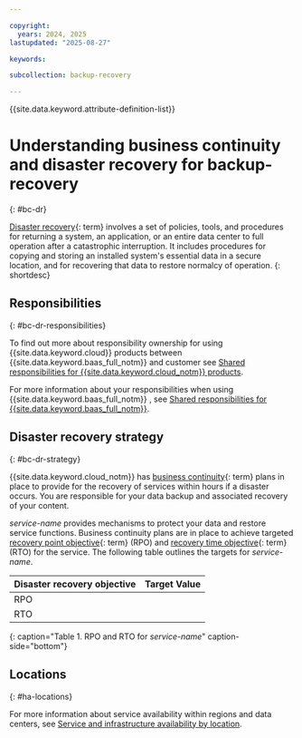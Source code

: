 ```yaml
---

copyright:
  years: 2024, 2025
lastupdated: "2025-08-27"

keywords:

subcollection: backup-recovery

---
```


{{site.data.keyword.attribute-definition-list}}



# Understanding business continuity and disaster recovery for backup-recovery
{: #bc-dr}





[Disaster recovery](#x2113280){: term} involves a set of policies, tools, and procedures for returning a system, an application, or an entire data center to full operation after a catastrophic interruption. It includes procedures for copying and storing an installed system's essential data in a secure location, and for recovering that data to restore normalcy of operation.
{: shortdesc}

## Responsibilities
{: #bc-dr-responsibilities}


To find out more about responsibility ownership for using {{site.data.keyword.cloud}} products between {{site.data.keyword.baas_full_notm}} and customer see [Shared responsibilities for {{site.data.keyword.cloud_notm}} products](/docs/backup-recovery?topic=backup-recovery-responsibilities-backup-recovery).



For more information about your responsibilities when using {{site.data.keyword.baas_full_notm}} , see [Shared responsibilities for {{site.data.keyword.baas_full_notm}}](/docs/_service-name_?topic=yourproduct-full-keyref-responsibilities).

## Disaster recovery strategy
{: #bc-dr-strategy}

{{site.data.keyword.cloud_notm}} has [business continuity](#x3026801){: term} plans in place to provide for the recovery of services within hours if a disaster occurs. You are responsible for your data backup and associated recovery of your content.

_service-name_ provides mechanisms to protect your data and restore service functions. Business continuity plans are in place to achieve targeted [recovery point objective](#x3429911){: term} (RPO) and [recovery time objective](#x3167918){: term} (RTO) for the service. The following table outlines the targets for _service-name_.

| Disaster recovery objective | Target Value   |
|---|---|
|  RPO |   |
|  RTO |   |

{: caption="Table 1. RPO and RTO for _service-name_" caption-side="bottom"}

## Locations
{: #ha-locations}

For more information about service availability within regions and data centers, see [Service and infrastructure availability by location](/docs/overview?topic=overview-services_region).
